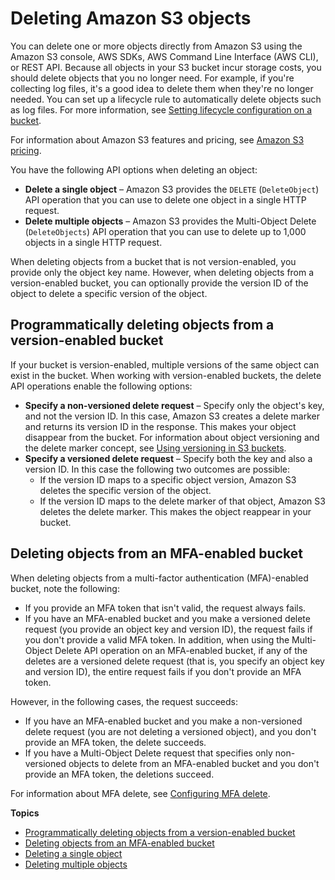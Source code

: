 # Deleting Amazon S3 objects<a name="DeletingObjects"></a>

You can delete one or more objects directly from Amazon S3 using the Amazon S3 console, AWS SDKs, AWS Command Line Interface \(AWS CLI\), or REST API\. Because all objects in your S3 bucket incur storage costs, you should delete objects that you no longer need\. For example, if you're collecting log files, it's a good idea to delete them when they're no longer needed\. You can set up a lifecycle rule to automatically delete objects such as log files\. For more information, see [Setting lifecycle configuration on a bucket](how-to-set-lifecycle-configuration-intro.md)\.

For information about Amazon S3 features and pricing, see [Amazon S3 pricing](http://aws.amazon.com/s3/pricing)\.

You have the following API options when deleting an object: 
+ **Delete a single object** – Amazon S3 provides the `DELETE` \(`DeleteObject`\) API operation that you can use to delete one object in a single HTTP request\. 
+ **Delete multiple objects** – Amazon S3 provides the Multi\-Object Delete \(`DeleteObjects`\) API operation that you can use to delete up to 1,000 objects in a single HTTP request\. 

When deleting objects from a bucket that is not version\-enabled, you provide only the object key name\. However, when deleting objects from a version\-enabled bucket, you can optionally provide the version ID of the object to delete a specific version of the object\. 

## Programmatically deleting objects from a version\-enabled bucket<a name="DeletingObjectsfromaVersion-EnabledBucket"></a>

If your bucket is version\-enabled, multiple versions of the same object can exist in the bucket\. When working with version\-enabled buckets, the delete API operations enable the following options:
+ **Specify a non\-versioned delete request** – Specify only the object's key, and not the version ID\. In this case, Amazon S3 creates a delete marker and returns its version ID in the response\. This makes your object disappear from the bucket\. For information about object versioning and the delete marker concept, see [Using versioning in S3 buckets](Versioning.md)\.
+ **Specify a versioned delete request** – Specify both the key and also a version ID\. In this case the following two outcomes are possible:
  + If the version ID maps to a specific object version, Amazon S3 deletes the specific version of the object\.
  + If the version ID maps to the delete marker of that object, Amazon S3 deletes the delete marker\. This makes the object reappear in your bucket\. 

## Deleting objects from an MFA\-enabled bucket<a name="DeletingObjectsfromanMFA-EnabledBucket"></a>

When deleting objects from a multi\-factor authentication \(MFA\)\-enabled bucket, note the following:
+ If you provide an MFA token that isn't valid, the request always fails\.
+ If you have an MFA\-enabled bucket and you make a versioned delete request \(you provide an object key and version ID\), the request fails if you don't provide a valid MFA token\. In addition, when using the Multi\-Object Delete API operation on an MFA\-enabled bucket, if any of the deletes are a versioned delete request \(that is, you specify an object key and version ID\), the entire request fails if you don't provide an MFA token\. 

However, in the following cases, the request succeeds:
+ If you have an MFA\-enabled bucket and you make a non\-versioned delete request \(you are not deleting a versioned object\),  and you don't provide an MFA token, the delete succeeds\. 
+ If you have a Multi\-Object Delete request that specifies only non\-versioned objects to delete from an MFA\-enabled bucket  and you don't provide an MFA token, the deletions succeed\.

For information about MFA delete, see [Configuring MFA delete](MultiFactorAuthenticationDelete.md)\.

**Topics**
+ [Programmatically deleting objects from a version\-enabled bucket](#DeletingObjectsfromaVersion-EnabledBucket)
+ [Deleting objects from an MFA\-enabled bucket](#DeletingObjectsfromanMFA-EnabledBucket)
+ [Deleting a single object](delete-objects.md)
+ [Deleting multiple objects](delete-multiple-objects.md)